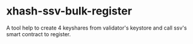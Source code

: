 # xhash-ssv-bulk-register
A tool help to create 4 keyshares from validator's keystore and call ssv's smart contract to register.
